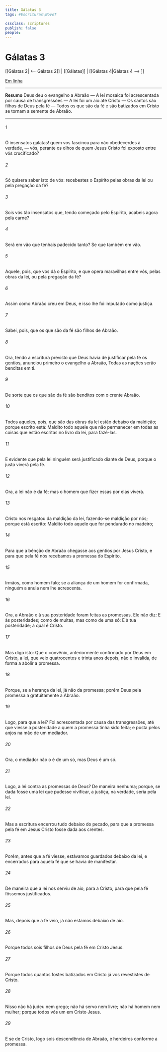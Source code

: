 ```yaml
---
title: Gálatas 3
tags: #Escrituras\NovoT

cssclass: scriptures
publish: false
people:
---
```


# Gálatas 3
[[Gálatas 2| <-- Gálatas 2]] | [[Gálatas]] | [[Gálatas 4|Gálatas 4 --> ]]

[Em linha](https://churchofjesuschrist.org/study/scriptures/nt/gal/3?lang=por)

---
__Resumo__
Deus deu o evangelho a Abraão — A lei mosaica foi acrescentada por causa de transgressões — A lei foi um aio até Cristo — Os santos são filhos de Deus pela fé — Todos os que são da fé e são batizados em Cristo se tornam a semente de Abraão.

---
###### 1 
Ó insensatos gálatas! quem vos fascinou para não obedecerdes à verdade, — vós, perante os olhos de quem Jesus Cristo foi  exposto entre vós  crucificado?

###### 2 
Só quisera saber isto de vós: recebestes o Espírito pelas obras da lei ou pela pregação da fé?

###### 3 
Sois vós tão insensatos que, tendo começado pelo Espírito, acabeis agora pela carne?

###### 4 
Será em vão que tenhais padecido tanto? Se  que também  em vão.

###### 5 
Aquele, pois, que vos dá o Espírito, e que opera maravilhas entre vós,  pelas obras da lei, ou pela pregação da fé?

###### 6 
Assim como Abraão creu em Deus, e isso lhe foi imputado como justiça.

###### 7 
Sabei, pois, que os que são da fé são filhos de Abraão.

###### 8 
Ora, tendo a escritura previsto que Deus havia de justificar pela fé os gentios, anunciou primeiro o evangelho a Abraão,  Todas as nações serão benditas em ti.

###### 9 
De sorte que os que são da fé são benditos com o crente Abraão.

###### 10 
Todos aqueles, pois, que são das obras da lei estão debaixo da maldição; porque escrito está: Maldito todo aquele que não permanecer em todas as coisas que estão escritas no livro da lei, para fazê-las.

###### 11 
E  evidente que pela lei ninguém será justificado diante de Deus, porque o justo viverá pela fé.

###### 12 
Ora, a lei não é da fé; mas o homem que fizer essas  por elas viverá.

###### 13 
Cristo nos resgatou da maldição da lei, fazendo-se maldição por nós; porque está escrito: Maldito todo aquele que for pendurado no madeiro;

###### 14 
Para que a bênção de Abraão chegasse aos gentios por Jesus Cristo, e para que pela fé nós recebamos a promessa do Espírito.

###### 15 
Irmãos, como homem falo; se a aliança de um homem for confirmada, ninguém a anula nem lhe acrescenta.

###### 16 
Ora, a Abraão e à sua posteridade foram feitas as promessas. Ele não diz: E às posteridades; como  de muitas, mas como de uma só: E à tua posteridade; a qual é Cristo.

###### 17 
Mas digo isto: Que o convênio, anteriormente confirmado por Deus em Cristo, a lei, que veio quatrocentos e trinta anos depois, não o invalida, de forma a abolir a promessa.

###### 18 
Porque, se a herança  da lei, já não  da promessa; porém Deus pela promessa a  gratuitamente a Abraão.

###### 19 
Logo, para que  a lei? Foi acrescentada por causa das transgressões, até que viesse a posteridade a quem a promessa tinha sido feita; e  posta pelos anjos na mão de um mediador.

###### 20 
Ora, o mediador não o é de um só, mas Deus é um só.

###### 21 
Logo, a lei  contra as promessas de Deus? De maneira nenhuma; porque, se dada fosse uma lei que pudesse vivificar, a justiça, na verdade, seria pela lei.

###### 22 
Mas a escritura encerrou tudo debaixo do pecado, para que a promessa pela fé em Jesus Cristo fosse dada aos crentes.

###### 23 
Porém, antes que a fé viesse, estávamos guardados debaixo da lei, e encerrados para aquela fé que se havia de manifestar.

###### 24 
De maneira que a lei nos serviu de aio, para  a Cristo, para que pela fé fôssemos justificados.

###### 25 
Mas, depois que a fé veio, já não estamos debaixo de aio.

###### 26 
Porque todos sois filhos de Deus pela fé em Cristo Jesus.

###### 27 
Porque todos quantos fostes batizados em Cristo já vos revestistes de Cristo.

###### 28 
Nisso não há judeu nem grego; não há servo nem livre; não há homem nem mulher; porque todos vós  um em Cristo Jesus.

###### 29 
E se  de Cristo, logo sois descendência de Abraão, e herdeiros conforme a promessa.

